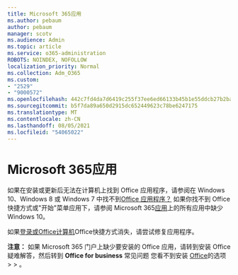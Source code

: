 ```yaml
---
title: Microsoft 365应用
ms.author: pebaum
author: pebaum
manager: scotv
ms.audience: Admin
ms.topic: article
ms.service: o365-administration
ROBOTS: NOINDEX, NOFOLLOW
localization_priority: Normal
ms.collection: Adm_O365
ms.custom:
- "2529"
- "9000572"
ms.openlocfilehash: 442c7fd4da7d6419c255f37ee6ed66133b45b1e55ddcb27b2ba9b5697572ebd9
ms.sourcegitcommit: b5f7da89a650d2915dc652449623c78be6247175
ms.translationtype: MT
ms.contentlocale: zh-CN
ms.lasthandoff: 08/05/2021
ms.locfileid: "54065022"
---
```

# <a name="microsoft-365-apps-missing"></a>Microsoft 365应用

如果在安装或更新后无法在计算机上找到 Office 应用程序，请参阅在 Windows 10、Windows 8 或 Windows 7 中找不到[Office 应用程序？](https://support.office.com/article/Can-t-find-Office-applications-in-Windows-10-Windows-8-or-Windows-7-907ce545-6ae8-459b-8d9d-de6764a635d6) 如果你找不到 Office 快捷方式或"开始"菜单应用下，请参阅 Microsoft 365[应用](https://support.office.com/article/office-apps-are-missing-from-all-apps-on-windows-10-5bc123f6-655d-4736-ad61-b0b9d1cde5bc)上的所有应用中缺少Windows 10。  

如果[登录或Office计算机](https://support.office.com/article/repair-an-office-application-7821d4b6-7c1d-4205-aa0e-a6b40c5bb88b)Office快捷方式消失，请尝试修复应用程序。 

**注意：** 如果 Microsoft 365 门户上缺少要安装的 Office 应用，请转到安装 Office 疑难解答，然后转到 **Office for business** 常见问题 您看不到安装 [Office](https://support.office.com/article/troubleshoot-installing-office-35ff2def-e0b2-4dac-9784-4cf212c1f6c2)的选项  >    >  。 